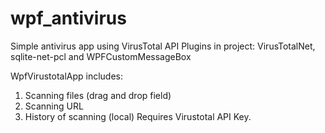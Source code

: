 # wpf_antivirus

Simple antivirus app using VirusTotal API
Plugins in project: VirusTotalNet, sqlite-net-pcl and WPFCustomMessageBox

WpfVirustotalApp includes:

1. Scanning files (drag and drop field)
2. Scanning URL
3. History of scanning (local)
Requires Virustotal API Key.
